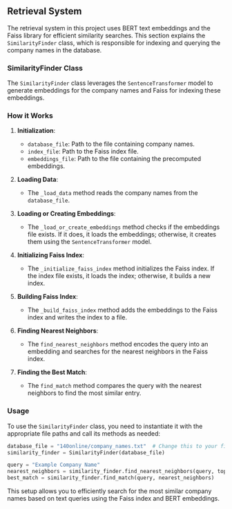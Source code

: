 ## Retrieval System
The retrieval system in this project uses BERT text embeddings and the Faiss library for efficient similarity searches. This section explains the `SimilarityFinder` class, which is responsible for indexing and querying the company names in the database.

### SimilarityFinder Class

The `SimilarityFinder` class leverages the `SentenceTransformer` model to generate embeddings for the company names and Faiss for indexing these embeddings.

### How it Works

1. **Initialization**:
   - `database_file`: Path to the file containing company names.
   - `index_file`: Path to the Faiss index file.
   - `embeddings_file`: Path to the file containing the precomputed embeddings.

2. **Loading Data**:
   - The `_load_data` method reads the company names from the `database_file`.

3. **Loading or Creating Embeddings**:
   - The `_load_or_create_embeddings` method checks if the embeddings file exists. If it does, it loads the embeddings; otherwise, it creates them using the `SentenceTransformer` model.

4. **Initializing Faiss Index**:
   - The `_initialize_faiss_index` method initializes the Faiss index. If the index file exists, it loads the index; otherwise, it builds a new index.

5. **Building Faiss Index**:
   - The `_build_faiss_index` method adds the embeddings to the Faiss index and writes the index to a file.

6. **Finding Nearest Neighbors**:
   - The `find_nearest_neighbors` method encodes the query into an embedding and searches for the nearest neighbors in the Faiss index.

7. **Finding the Best Match**:
   - The `find_match` method compares the query with the nearest neighbors to find the most similar entry.

### Usage

To use the `SimilarityFinder` class, you need to instantiate it with the appropriate file paths and call its methods as needed:

```python
database_file = "140online/company_names.txt"  # Change this to your file path
similarity_finder = SimilarityFinder(database_file)

query = "Example Company Name"
nearest_neighbors = similarity_finder.find_nearest_neighbors(query, top_k=10)
best_match = similarity_finder.find_match(query, nearest_neighbors)
```

This setup allows you to efficiently search for the most similar company names based on text queries using the Faiss index and BERT embeddings.